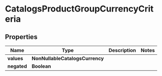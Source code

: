 

# CatalogsProductGroupCurrencyCriteria


## Properties

Name | Type | Description | Notes
------------ | ------------- | ------------- | -------------
**values** | **NonNullableCatalogsCurrency** |  | 
**negated** | **Boolean** |  | 



